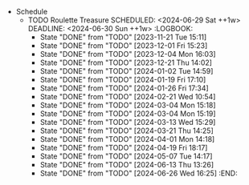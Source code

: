 - Schedule
	- TODO Roulette Treasure
	  SCHEDULED: <2024-06-29 Sat ++1w>
	  DEADLINE: <2024-06-30 Sun ++1w>
	  :LOGBOOK:
	  * State "DONE" from "TODO" [2023-11-21 Tue 15:11]
	  * State "DONE" from "TODO" [2023-12-01 Fri 15:23]
	  * State "DONE" from "TODO" [2023-12-04 Mon 16:03]
	  * State "DONE" from "TODO" [2023-12-21 Thu 14:02]
	  * State "DONE" from "TODO" [2024-01-02 Tue 14:59]
	  * State "DONE" from "TODO" [2024-01-19 Fri 17:10]
	  * State "DONE" from "TODO" [2024-01-26 Fri 17:34]
	  * State "DONE" from "TODO" [2024-02-21 Wed 10:54]
	  * State "DONE" from "TODO" [2024-03-04 Mon 15:18]
	  * State "DONE" from "TODO" [2024-03-04 Mon 15:19]
	  * State "DONE" from "TODO" [2024-03-13 Wed 15:29]
	  * State "DONE" from "TODO" [2024-03-21 Thu 14:25]
	  * State "DONE" from "TODO" [2024-04-01 Mon 14:18]
	  * State "DONE" from "TODO" [2024-04-19 Fri 18:17]
	  * State "DONE" from "TODO" [2024-05-07 Tue 14:17]
	  * State "DONE" from "TODO" [2024-06-13 Thu 13:26]
	  * State "DONE" from "TODO" [2024-06-26 Wed 16:25]
	  :END: